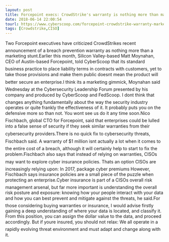 ```yaml
---
layout: post
title: Forcepoint execs: CrowdStrike's warranty is nothing more than marketing
date: 2018-06-14 22:00:54
tourl: https://www.cyberscoop.com/forcepoint-crowdstrike-warranty-marketing-gimmick/?category_news=technology
tags: [Crowdstrike,CISO]
---
```

Two Forcepoint executives have criticized CrowdStrikes recent announcement of a breach prevention warranty as nothing more than a marketing stunt.Earlier this month, Silicon Valley-based Matt Moynahan, CEO of Austin-based Forcepoint, told CyberScoop that its standard business practice to place liability terms in contracts with customers, yet to take those provisions and make them public doesnt mean the product will better secure an enterprise.I think its a marketing gimmick, Moynahan said Wednesday at the Cybersecurity Leadership Forum presented by his company and produced by CyberScoop and FedScoop. I dont think that changes anything fundamentally about the way the security industry operates or quite frankly the effectiveness of it. It probably puts you on the defensive more so than not. You wont see us do it any time soon.Nico Fischbach, global CTO for Forcepoint, said that enterprises could be lulled into a false sense of security if they seek similar warranties from their cybersecurity providers.There is no quick fix to cybersecurity threats, Fischbach said. A warranty of $1 million isnt actually a lot when it comes to the entire cost of a breach, although it will certainly help to start to fix the problem.Fischbach also says that instead of relying on warranties, CISOs may want to explore cyber insurance policies. Thats an option CISOs are increasingly relying upon: In 2017, package cyber premiums However, Fischbach says insurance policies are a small piece of the puzzle when protecting an enterprise.Cyber insurance is part of a CISOs overall risk management arsenal, but far more important is understanding the overall risk posture and exposure: knowing how your people interact with your data and how you can best prevent and mitigate against the threats, he said.For those considering buying warranties or insurance, I would advise firstly gaining a deep understanding of where your data is located, and classify it. From this position, you can assign the dollar value to the data, and proceed accordingly. But if youre insured, you should not relax: We all operate in a rapidly evolving threat environment and must adapt and change along with it.